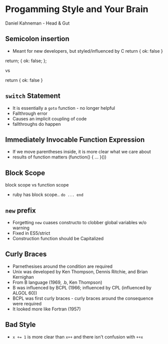 # Progamming Style and Your Brain

Daniel Kahneman - Head & Gut

## Semicolon insertion
* Meant for new developers, but styled/influenced by C 
return
{
  ok: false 
}

return;
{
  ok: false;
};

vs

return {
  ok: false
}

## `switch` Statement
* It is essentially a `goto` function - no longer helpful
* Fallthrough error
* Causes an implicit coupling of code
* fallthroughs do happen 

## Immediately Invocable Function Expression
* If we move parentheses inside, it is more clear what we care about
* results of function matters
(function() {
  ...
}())

## Block Scope
block scope vs function scope
* ruby has block scope.. `do ... end`

## `new` prefix
* Forgetting `new` cuases constructo to clobber global variables w/o warning
* Fixed in ES5/strict
* Construction function should be Capitalized

## Curly Braces
* Parnethesises around the condition are required
* Unix was developed by Ken Thompson, Dennis Ritchie, and Brian Kernighan
* From B language (1969, .b, Ken Thompson)
* B was influenced by BCPL (1966; influenced by CPL (influenced by ALGOL 60))
* BCPL was first curly braces - curly braces around the consequence were required
* It looked more like Fortran (1957) 


## Bad Style
* `x += 1` is more clear than `x++` and there isn't confusion with `++x`

